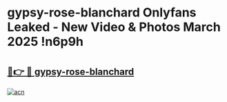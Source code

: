 # gypsy-rose-blanchard Onlyfans Leaked - New Video & Photos March 2025 !n6p9h

# <h2><a href="https://17swmk.iuczelnia.edu.pl?title=gypsy-rose-blanchard&ref=n6p9h">🔗👉 🔴 gypsy-rose-blanchard</a></h2>

[![acn](https://github.com/user-attachments/assets/0f9c940e-d8b0-45ae-aac7-cd30a18b3e1c)](https://17swmk.iuczelnia.edu.pl?title=gypsy-rose-blanchard&ref=n6p9h)


